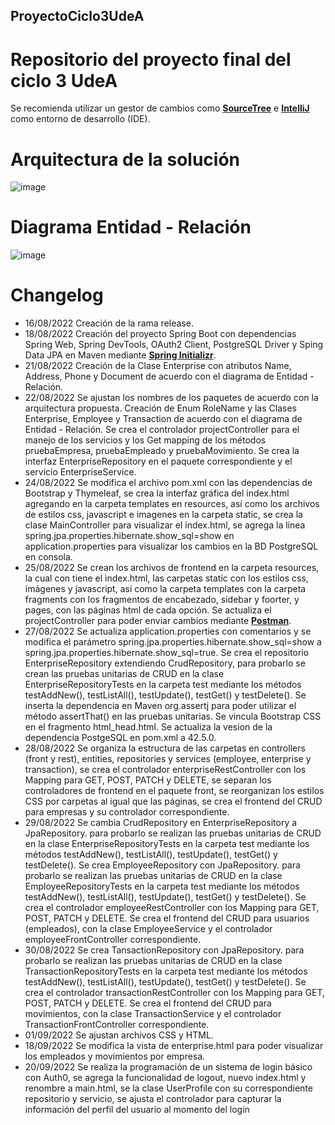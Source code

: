 ## ProyectoCiclo3UdeA
# Repositorio del proyecto final del ciclo 3 UdeA
Se recomienda utilizar un gestor de cambios como [**SourceTree**](https://www.sourcetreeapp.com/ "SourceTree") e [**IntelliJ**](https://www.jetbrains.com/es-es/idea/download/#section=windows "IntelliJ") como entorno de desarrollo (IDE).

# Arquitectura de la solución
![image](https://user-images.githubusercontent.com/6804880/186027115-c20e3f8a-8fe7-436b-94b2-ff03dfd6b042.png)

# Diagrama Entidad - Relación
![image](https://user-images.githubusercontent.com/6804880/186027264-a1bf5b7a-f8ed-4a51-9d7c-47d5fa232028.png)

# Changelog

- 16/08/2022 Creación de la rama release.
- 18/08/2022 Creación del proyecto Spring Boot con dependencias Spring Web, Spring DevTools, OAuth2 Client, PostgreSQL Driver y Sping Data JPA en Maven mediante [**Spring Initializr**](https://start.spring.io "Spring Initializr").
- 21/08/2022 Creación de la Clase Enterprise con atributos Name, Address, Phone y Document de acuerdo con el diagrama de Entidad - Relación.
- 22/08/2022 Se ajustan los nombres de los paquetes de acuerdo con la arquitectura propuesta. Creación de Enum RoleName y las Clases Enterprise, Employee y Transaction de acuerdo con el diagrama de Entidad - Relación. Se crea el controlador projectController para el manejo de los servicios y los Get mapping de los métodos pruebaEmpresa, pruebaEmpleado y pruebaMovimiento. Se crea la interfaz EnterpriseRepository en el paquete correspondiente y el servicio EnterpriseService.
- 24/08/2022 Se modifica el archivo pom.xml con las dependencias de Bootstrap y Thymeleaf, se crea la interfaz gráfica del index.html agregando en la carpeta templates en resources, así como los archivos de estilos css, javascript e imagenes en la carpeta static, se crea la clase MainController para visualizar el index.html, se agrega la línea spring.jpa.properties.hibernate.show_sql=show en application.properties para visualizar los cambios en la BD PostgreSQL en consola.
- 25/08/2022 Se crean los archivos de frontend en la carpeta resources, la cual con tiene el index.html, las carpetas static con los estilos css, imágenes y javascript, así como la carpeta templates con la carpeta fragments con los fragmentos de encabezado, sidebar y foorter, y pages, con las páginas html de cada opción. Se actualiza el projectController para poder enviar cambios mediante [**Postman**](https://www.postman.com/ "Postman").
- 27/08/2022 Se actualiza application.properties con comentarios y se modifica el parámetro spring.jpa.properties.hibernate.show_sql=show a spring.jpa.properties.hibernate.show_sql=true. Se crea el repositorio EnterpriseRepository extendiendo CrudRepository, para probarlo se crean las pruebas unitarias de CRUD en la clase EnterpriseRepositoryTests en la carpeta test mediante los métodos testAddNew(), testListAll(), testUpdate(), testGet() y testDelete(). Se inserta la dependencia en Maven <groupId>org.assertj</groupId> para poder utilizar el método assertThat() en las pruebas unitarias. Se vincula Bootstrap CSS en el fragmento html_head.html. Se actualiza la vesion de la dependencia PostgeSQL en pom.xml a 42.5.0.
- 28/08/2022 Se organiza la estructura de las carpetas en controllers (front y rest), entities, repositories y services (employee, enterprise y transaction), se crea el controlador enterpriseRestController con los Mapping para GET, POST, PATCH y DELETE, se separan los controladores de frontend en el paquete front, se reorganizan los estilos CSS por carpetas al igual que las páginas, se crea el frontend del CRUD para empresas y su controlador correspondiente.
- 29/08/2022 Se cambia CrudRepository en EnterpriseRepository a JpaRepository. para probarlo se realizan las pruebas unitarias de CRUD en la clase EnterpriseRepositoryTests en la carpeta test mediante los métodos testAddNew(), testListAll(), testUpdate(), testGet() y testDelete(). Se crea EmployeeRepository con JpaRepository. para probarlo se realizan las pruebas unitarias de CRUD en la clase EmployeeRepositoryTests en la carpeta test mediante los métodos testAddNew(), testListAll(), testUpdate(), testGet() y testDelete(). Se crea el controlador employeeRestController con los Mapping para GET, POST, PATCH y DELETE. Se crea el frontend del CRUD para usuarios (empleados), con la clase EmployeeService y el controlador employeeFrontController correspondiente.
- 30/08/2022 Se crea TansactionRepository con JpaRepository. para probarlo se realizan las pruebas unitarias de CRUD en la clase TransactionRepositoryTests en la carpeta test mediante los métodos testAddNew(), testListAll(), testUpdate(), testGet() y testDelete(). Se crea el controlador transactionRestController con los Mapping para GET, POST, PATCH y DELETE. Se crea el frontend del CRUD para movimientos, con la clase TransactionService y el controlador TransactionFrontController correspondiente.
- 01/09/2022 Se ajustan archivos CSS y HTML.
- 18/09/2022 Se modifica la vista de enterprise.html para poder visualizar los empleados y movimientos por empresa.
- 20/09/2022 Se realiza la programación de un sistema de login básico con Auth0, se agrega la funcionalidad de logout, nuevo index.html y renombre a main.html, se la clase UserProfile con su correspondiente repositorio y servicio, se ajusta el controlador para capturar la información del perfil del usuario al momento del login